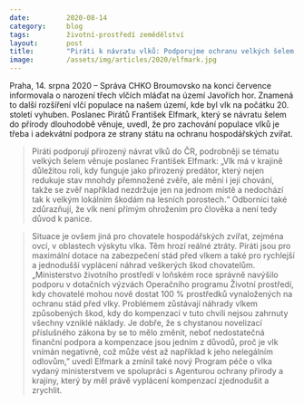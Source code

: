 ```yaml
---
date:         2020-08-14
category:     blog
tags:         životní-prostředí zemědělství
layout:       post
title:        "Piráti k návratu vlků: Podporujme ochranu velkých šelem, ale nezapomínejme na chovatele hospodářských zvířat"
image:        /assets/img/articles/2020/elfmark.jpg
--- 
```


 
 

Praha, 14. srpna 2020 – Správa CHKO Broumovsko na konci července informovala o narození třech vlčích mláďat na území Javořích hor. Znamená to další rozšíření vlčí populace na našem území, kde byl vlk na počátku 20. století vyhuben. Poslanec Pirátů František Elfmark, který se návratu šelem do přírody dlouhodobě věnuje, uvedl, že pro zachování populace vlků je třeba i adekvátní podpora ze strany státu na ochranu hospodářských zvířat.

> Piráti podporují přirozený návrat vlků do ČR, podrobněji se tématu velkých šelem věnuje poslanec František Elfmark: „Vlk má v krajině důležitou roli, kdy funguje jako přirozený predátor, který nejen redukuje stav mnohdy přemnožené zvěře, ale mění i její chování, takže se zvěř například nezdržuje jen na jednom místě a nedochází tak k velkým lokálním škodám na lesních porostech.“ Odborníci také zdůrazňují, že vlk není přímým ohrožením pro člověka a není tedy důvod k panice. 

> Situace je ovšem jiná pro chovatele hospodářských zvířat, zejména ovcí, v oblastech výskytu vlka. Těm hrozí reálné ztráty. Piráti jsou pro maximální dotace na zabezpečení stád před vlkem a také pro rychlejší a jednodušší vyplácení náhrad veškerých škod chovatelům. „Ministerstvo životního prostředí v loňském roce správně navýšilo podporu v dotačních výzvách Operačního programu Životní prostředí, kdy chovatelé mohou nově dostat 100 % prostředků vynaložených na ochranu stád před vlky. Problémem zůstávají náhrady vlkem způsobených škod, kdy do kompenzací v tuto chvíli nejsou zahrnuty všechny vzniklé náklady. Je dobře, že s chystanou novelizací příslušného zákona by se to mělo změnit, neboť nedostatečná finanční podpora a kompenzace jsou jedním z důvodů, proč je vlk vnímán negativně, což může vést až například k jeho nelegálním odlovům,” uvedl Elfmark a zmínil také nový Program péče o vlka vydaný ministerstvem ve spolupráci s Agenturou ochrany přírody a krajiny, který by měl právě vyplácení kompenzací zjednodušit a zrychlit. 


 
